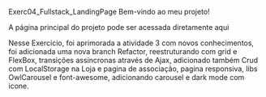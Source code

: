 Exerc04_Fullstack_LandingPage
Bem-vindo ao meu projeto!

A página principal do projeto pode ser acessada diretamente aqui

Nesse Exercício, foi aprimorada a atividade 3 com novos conhecimentos, foi adicionada uma nova branch Refactor, reestruturando com grid e FlexBox, transições assíncronas através de Ajax, adicionado também Crud com LocalStorage na Loja e pagina de associação, pagina responsiva, libs OwlCarousel e font-awesome, adicionando carousel e dark mode com icone.
